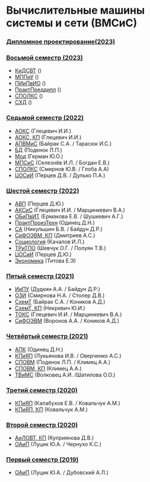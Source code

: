 # Вычислительные машины системы и сети (ВМСиС)

### [Дипломное проектирование(2023)](https://github.com/andrejHurynovic/bsuirLabs/tree/main/diploma)

### [Восьмой семестр (2023)](https://github.com/andrejHurynovic/bsuirLabs/tree/main/term8)
- [КиДСВТ](https://github.com/andrejHurynovic/bsuirLabs/tree/main/term8/КиДСВТ) ()
- [МППиУ](https://github.com/andrejHurynovic/bsuirLabs/tree/main/term8/МППиУ) ()
- [ПИиПвИО](https://github.com/andrejHurynovic/bsuirLabs/tree/main/term8/ПИиПвИО) ()
- [ПрактПреддипл](https://github.com/andrejHurynovic/bsuirLabs/tree/main/term8/ПрактПреддипл) ()
- [СПОЛКС](https://github.com/andrejHurynovic/bsuirLabs/tree/main/term8/СПОЛКС) ()
- [СХД](https://github.com/andrejHurynovic/bsuirLabs/tree/main/term8/СХД) ()

### [Седьмой семестр (2022)](https://github.com/andrejHurynovic/bsuirLabs/tree/main/term7)
- [АОКС](https://github.com/andrejHurynovic/bsuirLabs/tree/main/term7/АОКС) (Глецевич И.И.)
- [АОКС, КП](https://github.com/andrejHurynovic/bsuirLabs/tree/main/term7/АОКС%2C%20КП) (Глецевич И.И.)
- [АПВМиС](https://github.com/andrejHurynovic/bsuirLabs/tree/main/term7/АПВМиС) (Байрак С.А. / Тарасюк И.С.)
- [БД](https://github.com/andrejHurynovic/bsuirLabs/tree/main/term7/БД) (Поденок Л.П.)
- [Мод](https://github.com/andrejHurynovic/bsuirLabs/tree/main/term7/Мод) (Герман Ю.О.)
- [МПСиС](https://github.com/andrejHurynovic/bsuirLabs/tree/main/term7/МПСиС) (Селезнёв И.Л. / Богдан Е.В.)
- [СПОЛКС](https://github.com/andrejHurynovic/bsuirLabs/tree/main/term7/СПОЛКС) (Смирнов Ю.В. / Глоба А.А)
- [ЦОСиИ](https://github.com/andrejHurynovic/bsuirLabs/tree/main/term7/ЦОСиИ) (Перцев Д.В. / Дулько П.А.)

### [Шестой семестр (2022)](https://github.com/andrejHurynovic/bsuirLabs/tree/main/term6)
- [АВП](https://github.com/andrejHurynovic/bsuirLabs/tree/main/term6/АВП) (Перцев Д.Ю.)
- [АКСиС](https://github.com/andrejHurynovic/bsuirLabs/tree/main/term6/АКСиС) (Глецевич И.И. / Марцинкевич В.А.)
- [ОБиПвИТ](https://github.com/andrejHurynovic/bsuirLabs/tree/main/term6/ОБиПвИТ) (Ермакова Е.В. / Шушкевич А.Г.)
- [ПрактПроизТехн](https://github.com/andrejHurynovic/bsuirLabs/tree/main/term6/ПрактПроизТехн) (Одинец Д.Н.)
- [СА](https://github.com/andrejHurynovic/bsuirLabs/tree/main/term6/СА) (Никульшин Б.В. / Байдун Д.Р.)
- [CиФОЭВМ, КП](https://github.com/andrejHurynovic/bsuirLabs/tree/main/term6/СиФОЭВМ%2C%20КП) (Дмитриев А.С.)
- [Социология](https://github.com/andrejHurynovic/bsuirLabs/tree/main/term6/Социология) (Качалов И.Л.)
- [ТРиТПО](https://github.com/andrejHurynovic/bsuirLabs/tree/main/term6/ТРиТПО) (Шевчук О.Г. / Полуян Т.В.)
- [ЦОСиИ](https://github.com/andrejHurynovic/bsuirLabs/tree/main/term6/ЦОСиИ) (Перцев Д.Ю.)
- [Экономика](https://github.com/andrejHurynovic/bsuirLabs/tree/main/term6/Экономика) (Титова Е.Э)
### [Пятый семестр (2021)](https://github.com/andrejHurynovic/bsuirLabs/tree/main/term5)
- [ИиПУ](https://github.com/andrejHurynovic/bsuirLabs/tree/main/term5/ИиПУ) (Дудкин А.А. / Байдун Д.Р.)
- [ОЗИ](https://github.com/andrejHurynovic/bsuirLabs/tree/main/term5/ОЗИ) (Смирнова Н.А. / Столер Д.В.)
- [СхемТ](https://github.com/andrejHurynovic/bsuirLabs/tree/main/term5/СхемТ) (Байрак С.А. / Коников А.Д.)
- [СхемТ, КП](https://github.com/andrejHurynovic/bsuirLabs/tree/main/term5/СхемТ%2C%20КП) (Некревич Ю.И.)
- [ТОКС](https://github.com/andrejHurynovic/bsuirLabs/tree/main/term5/ТОКС) (Глецевич И.И. / Марцинкевич В.А.)
- [CиФОЭВМ](https://github.com/andrejHurynovic/bsuirLabs/tree/main/term5/CиФОЭВМ) (Воронов А.А. / Коников А.Д.)
### [Четвёртый семестр (2021)](https://github.com/andrejHurynovic/bsuirLabs/tree/main/term4)
- [АПК](https://github.com/andrejHurynovic/bsuirLabs/tree/main/term4/АПК) (Одинец Д.Н.)
- [КПиЯП](https://github.com/andrejHurynovic/bsuirLabs/tree/main/term4/КПиЯП) (Лукьянова И.В. / Оверченко А.С.)
- [СПОВМ](https://github.com/andrejHurynovic/bsuirLabs/tree/main/term4/СПОВМ) (Поденок Л.П. / Климец А.А.)
- [СПОВМ, КП](https://github.com/andrejHurynovic/bsuirLabs/tree/main/term4/СПОВМ%2C%20КП) (Климец А.А.)
- [ТВиМС](https://github.com/andrejHurynovic/bsuirLabs/tree/main/term4/ТВиМС) (Волковец А.И. /Шатилова О.О.)
### [Третий семестр (2020)](https://github.com/andrejHurynovic/bsuirLabs/tree/main/term3)
- [КПиЯП](https://github.com/andrejHurynovic/bsuirLabs/tree/main/term3/КПиЯП) (Калабухов Е.В. / Ковальчук А.М.)
- [КПиЯП, КП](https://github.com/andrejHurynovic/bsuirLabs/tree/main/term3/КПиЯП%2C%20КП) (Ковальчук А.М.)
### [Второй семестр (2020)](https://github.com/andrejHurynovic/bsuirLabs/tree/main/term2)
- [АиЛОВТ, КП](https://github.com/andrejHurynovic/bsuirLabs/tree/main/term2/АиЛОВТ%2C%20КП) (Куприянова Д.В.)
- [ОАиП](https://github.com/andrejHurynovic/bsuirLabs/tree/main/term2/ОАиП) (Луцик Ю.А. / Чернухо К.С.)
### [Первый семестр (2019)](https://github.com/andrejHurynovic/bsuirLabs/tree/main/term1)
- [ОАиП](https://github.com/andrejHurynovic/bsuirLabs/tree/main/term1/ОАиП) (Луцик Ю.А. / Дубовский А.Л.)
